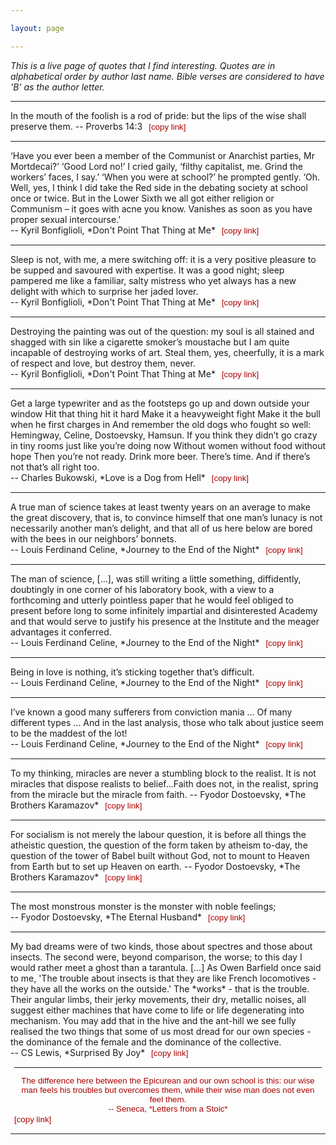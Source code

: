 ```yaml
---

layout: page

---
```


<style>
button {
    background-color: Transparent;
    background-repeat:no-repeat;
    border: none;
    cursor:pointer; overflow: hidden;
    outline:none;
    color: #a00;
}
button:focus{
   color:#595959;
}
</style>

<script>
function Copy(id){
navigator.clipboard.writeText("https://carlosoliver.co/misc/quotes.html#" + id);
console.log("https://carlosoliver.co/misc/quotes.html#" + id);
}

</script>

*This is a live page of quotes that I find interesting. Quotes are in alphabetical order by author last name. Bible verses are considered to have 'B' as the author letter.*

---

<div id="proverbs-mouth">
</div>
In the mouth of the foolish is a rod of pride: but the lips of the wise shall preserve them.  
-- Proverbs 14:3 <button onclick="Copy('proverbs-mouth')">[copy link]</button>

---

<div id='bonfi-comm'></div>
‘Have you ever been a member of the Communist or Anarchist parties, Mr Mortdecai?’ ‘Good Lord no!’ I cried gaily, ‘filthy capitalist, me. Grind the workers’ faces, I say.’ ‘When you were at school?’ he prompted gently. ‘Oh. Well, yes, I think I did take the Red side in the debating society at school once or twice. But in the Lower Sixth we all got either religion or Communism – it goes with acne you know. Vanishes as soon as you have proper sexual intercourse.’<br>
-- Kyril Bonfiglioli, *Don't Point That Thing at Me* <button onclick="Copy('bonfi-comm')">[copy link]</button>

---

<div id='bonfi-sleep'></div>
Sleep is not, with me, a mere switching off: it is a very positive pleasure to be supped and savoured with expertise. It was a good night; sleep pampered me like a familiar, salty mistress who yet always has a new delight with which to surprise her jaded lover.<br>
-- Kyril Bonfiglioli, *Don't Point That Thing at Me* <button onclick="Copy('bonfi-sleep')">[copy link]</button>

---

<div id='bonfi-art'></div>
Destroying the painting was out of the question: my soul is all stained and shagged with sin like a cigarette smoker’s moustache but I am quite incapable of destroying works of art. Steal them, yes, cheerfully, it is a mark of respect and love, but destroy them, never.<br>
-- Kyril Bonfiglioli, *Don't Point That Thing at Me* <button onclick="Copy('bonfi-art')">[copy link]</button>

---

<div id="buk-typewriter">
</div>
Get a large typewriter and as the footsteps go up and down outside your window Hit that thing hit it hard Make it a heavyweight fight Make it the bull when he first charges in And remember the old dogs who fought so well: Hemingway, Celine, Dostoevsky, Hamsun. If you think they didn’t go crazy in tiny rooms just like you’re doing now Without women without food without hope Then you’re not ready. Drink more beer. There’s time. And if there’s not that’s all right too.<br>
-- Charles Bukowski, *Love is a Dog from Hell* <button onClick="Copy('buk-typewriter')">[copy link]</button>

---

<div id="celine-science">
</div>
A true man of science takes at least twenty years on an average to make the great discovery, that is, to convince himself that one man’s lunacy is not necessarily another man’s delight, and that all of us here below are bored with the bees in our neighbors’ bonnets.<br>
-- Louis Ferdinand Celine, *Journey to the End of the Night* <button onClick="Copy('celine-science')">[copy link]</button>

---

<div id="celine-academy">
</div>
The man of science, [...], was still writing a little something, diffidently, doubtingly in one corner of his laboratory book, with a view to a forthcoming and utterly pointless paper that he would feel obliged to present before long to some infinitely impartial and disinterested Academy and that would serve to justify his presence at the Institute and the meager advantages it conferred.<br>
-- Louis Ferdinand Celine, *Journey to the End of the Night* <button onClick="Copy('celine-academy')">[copy link]</button>

---

<div id="celine-love">
</div>
Being in love is nothing, it’s sticking together that’s difficult.<br>
-- Louis Ferdinand Celine, *Journey to the End of the Night* <button onClick="Copy('celine-love')">[copy link]</button>

---

<div id="celine-mania">
</div>
I’ve known a good many sufferers from conviction mania … Of many different types … And in the last analysis, those who talk about justice seem to be the maddest of the lot!<br>
-- Louis Ferdinand Celine, *Journey to the End of the Night* <button onClick="Copy('celine-mania')">[copy link]</button>

---


<div id="dost-miracles">
</div>
To my thinking, miracles are never a stumbling block to the realist. It is not miracles that dispose realists to belief...Faith does not, in the realist, spring from the miracle but the miracle from faith.  
-- Fyodor Dostoevsky, *The Brothers Karamazov* <button onclick="Copy('dost-miracles')">[copy link]</button>

---

<div id="dost-socialism">
</div>
For socialism is not merely the labour question, it is before all things the atheistic question, the question of the form taken by atheism to-day, the question of the tower of Babel built without God, not to mount to Heaven from Earth but to set up Heaven on earth.  
-- Fyodor Dostoevsky, *The Brothers Karamazov* <button onclick="Copy('dost-socialism')">[copy link]</button>

---

<div id="dost-monster">
</div>
The most monstrous monster is the monster with noble feelings;<br>
-- Fyodor Dostoevsky, *The Eternal Husband* <button onclick="Copy('dost-monster')">[copy link]</button>

---

<div id="cs-insects">
</div>
My bad dreams were of two kinds, those about spectres and those about insects. The second were, beyond comparison, the worse; to this day I would rather meet a ghost than a tarantula. [...] As Owen Barfield once said to me, 'The trouble about insects is that they are like French locomotives - they have all the works on the outside.' The *works* - that is the trouble. Their angular limbs, their jerky movements, their dry, metallic noises, all suggest either machines that have come to life or life degenerating into mechanism. You may add that in the hive and the ant-hill we see fully realised the two things that some of us most dread for our own species - the dominance of the female and the dominance of the collective.<br>
-- CS Lewis, *Surprised By Joy* <button onclick="Copy('cs-insects')">[copy link]<button>

---

<div id="seneca-epic"></div>
The difference here between the Epicurean and our own school is this: our wise man feels his troubles but overcomes them, while their wise man does not even feel them.<br>
-- Seneca, *Letters from a Stoic* <button onclick="Copy('seneca-epic')">[copy link]</button>

---
